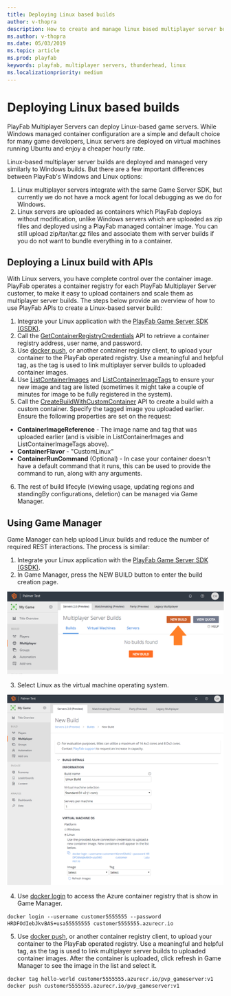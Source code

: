 ```yaml
---
title: Deploying Linux based builds
author: v-thopra
description: How to create and manage linux based multiplayer server builds.
ms.author: v-thopra
ms.date: 05/03/2019
ms.topic: article
ms.prod: playfab
keywords: playfab, multiplayer servers, thunderhead, linux
ms.localizationpriority: medium
---
```


# Deploying Linux based builds

PlayFab Multiplayer Servers can deploy Linux-based game servers. While Windows managed container configuration are a simple and default choice for many game developers, Linux servers are deployed on virtual machines running Ubuntu and enjoy a cheaper hourly rate. 

Linux-based multiplayer server builds are deployed and managed very similarly to Windows builds. But there are a few important differences between PlayFab's Windows and Linux options:
1.  Linux multiplayer servers integrate with the same Game Server SDK, but currently we do not have a mock agent for local debugging as we do for Windows.
2.  Linux servers are uploaded as containers which PlayFab deploys without modification, unlike Windows servers which are uploaded as zip files and deployed using a PlayFab managed container image. You can still upload zip/tar/tar.gz files and associate them with server builds if you do not want to bundle everything in to a container.


## Deploying a Linux build with APIs

With Linux servers, you have complete control over the container image. PlayFab operates a container registry for each PlayFab Multiplayer Server customer, to make it easy to upload containers and scale them as multiplayer server builds. The steps below provide an overview of how to use PlayFab APIs to create a Linux-based server build:

1. Integrate your Linux application with the [PlayFab Game Server SDK (GSDK)](integrating-game-servers-with-gsdk.md).
2. Call the [GetContainerRegistryCredentials](https://docs.microsoft.com/en-us/rest/api/playfab/multiplayer/multiplayerserver/getcontainerregistrycredentials?view=playfab-rest) API to retrieve a container registry address, user name, and password.
3. Use [docker push](https://docs.docker.com/engine/reference/commandline/push/), or another container registry client, to upload your container to the PlayFab operated registry. Use a meaningful and helpful tag, as the tag is used to link multiplayer server builds to uploaded container images.
4. Use [ListContainerImages](https://docs.microsoft.com/en-us/rest/api/playfab/multiplayer/multiplayerserver/listcontainerimages?view=playfab-rest) and [ListContainerImageTags](https://docs.microsoft.com/en-us/rest/api/playfab/multiplayer/multiplayerserver/listcontainerimagetags?view=playfab-rest) to ensure your new image and tag are listed (sometimes it might take a couple of minutes for image to be fully registered in the system).
5. Call the [CreateBuildWithCustomContainer](https://docs.microsoft.com/en-us/rest/api/playfab/multiplayer/multiplayerserver/createbuildwithcustomcontainer?view=playfab-rest) API to create a build with a custom container. Specify the tagged image you uploaded earlier. Ensure the following properties are set on the request:
  * **ContainerImageReference** - The image name and tag that was uploaded earlier (and is visible in ListContainerImages and ListContainerImageTags above).
  * **ContainerFlavor** - "CustomLinux"
  * **ContainerRunCommand** (Optional) - In case your container doesn't have a default command that it runs, this can be used to provide the command to run, along with any arguments.
6. The rest of build lifecyle (viewing usage, updating regions and standingBy configurations, deletion) can be managed via Game Manager.

## Using Game Manager
Game Manager can help upload Linux builds and reduce the number of required REST interactions. The process is similar:

1. Integrate your Linux application with the [PlayFab Game Server SDK (GSDK)](integrating-game-servers-with-gsdk.md).
2. In Game Manager, press the NEW BUILD button to enter the build creation page.

![Thunderhead Container Flow](media/tutorials/new-build-button.png)

3. Select Linux as the virtual machine operating system. 

![Thunderhead Container Flow](media/tutorials/game-manager-linux.png)

4. Use [docker login](https://docs.docker.com/engine/reference/commandline/login/) to access the Azure container registry that is show in Game Manager.
```
docker login --username customer5555555 --password HRDFOdIebJkvBAS+usa55555555 customer5555555.azurecr.io
```
5. Use [docker push](https://docs.docker.com/engine/reference/commandline/push/), or another container registry client, to upload your container to the PlayFab operated registry. Use a meaningful and helpful tag, as the tag is used to link multiplayer server builds to uploaded container images. After the container is uploaded, click refresh in Game Manager to see the image in the list and select it.

```
docker tag hello-world customer5555555.azurecr.io/pvp_gameserver:v1
docker push customer5555555.azurecr.io/pvp_gameserver:v1
```
